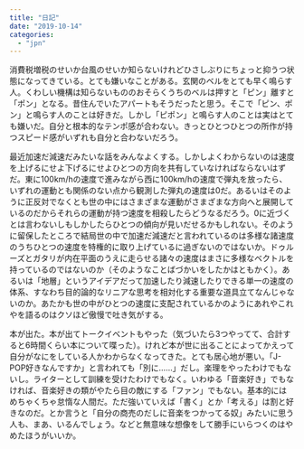 ```yaml
---
title: "日記"
date: "2019-10-14"
categories: 
  - "jpn"
---
```


消費税増税のせいか台風のせいか知らないけれどひさしぶりにちょっと抑うつ状態になってきている。とても嫌いなことがある。玄関のベルをとても早く鳴らす人。くわしい機構は知らないもののおそらくうちのベルは押すと「ピン」離すと「ポン」となる。昔住んでいたアパートもそうだったと思う。そこで「ピン、ポン」と鳴らす人のことは好きだ。しかし「ピポン」と鳴らす人のことは実はとても嫌いだ。自分と根本的なテンポ感が合わない。きっとひとつひとつの所作が持つスピード感がいずれも自分と合わないだろう。

最近加速だ減速だみたいな話をみんなよくする。しかしよくわからないのは速度を上げるにせよ下げるにせよひとつの方向を共有していなければならないはずだ。東に100km/hの速度で進みながら西に100km/hの速度で弾丸を放ったら、いずれの運動とも関係のない点から観測した弾丸の速度は0だ。あるいはそのように正反対でなくとも世の中にはさまざまな運動がさまざまな方向へと展開しているのだからそれらの運動が持つ速度を相殺したらどうなるだろう。0に近づくとは言わないしもしかしたらひとつの傾向が見いだせるかもしれない。そのように留保したところで結局世の中で加速だ減速だと言われているのは多様な諸速度のうちひとつの速度を特権的に取り上げているに過ぎないのではないか。ドゥルーズとガタリが内在平面のうえに走らせる諸々の速度はまさに多様なベクトルを持っているのではないのか（そのようなことばづかいをしたかはともかく）。あるいは「地層」というアイデアだって加速したり減速したりできる単一の速度の体系、すなわち目的論的なリニアな思考を相対化する重要な道具立てなんじゃないのか。あたかも世の中がひとつの速度に支配されているかのようにあれやこれやを語るのはクソほど傲慢で吐き気がする。

本が出た。本が出てトークイベントもやった（気づいたら3つやってて、合計すると6時間くらい本について喋った）。けれど本が世に出ることによってかえって自分がなにをしている人かわからなくなってきた。とても居心地が悪い。「J-POP好きなんですか」と言われても「別に……」だし。楽理をやったわけでもないし。ライターとして訓練を受けたわけでもなく。いわゆる「音楽好き」でもなければ、音楽好きの類がやたら目の敵にする「ファン」でもない。基本的にはめちゃくちゃ怠惰な人間だ。ただ強いていえば「書く」とか「考える」は割と好きなのだ。とか言うと「自分の商売のだしに音楽をつかってる奴」みたいに思う人も、まあ、いるんでしょう。などと無意味な想像をして勝手にいらつくのはやめたほうがいいか。
